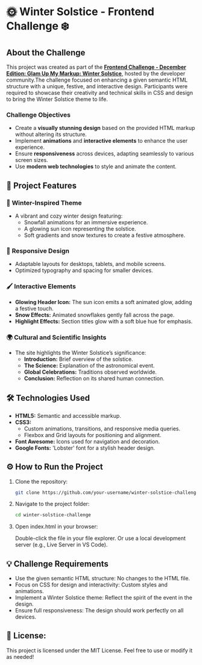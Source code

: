# 🌞 Winter Solstice - Frontend Challenge ❄️

## About the Challenge

This project was created as part of the **[Frontend Challenge - December Edition: Glam Up My Markup: Winter Solstice](https://dev.to/challenges/frontend-2024-12-04)**, hosted by the developer community.The challenge focused on enhancing a given semantic HTML structure with a unique, festive, and interactive design. Participants were required to showcase their creativity and technical skills in CSS and design to bring the Winter Solstice theme to life.

### Challenge Objectives
- Create a **visually stunning design** based on the provided HTML markup without altering its structure.
- Implement **animations** and **interactive elements** to enhance the user experience.
- Ensure **responsiveness** across devices, adapting seamlessly to various screen sizes.
- Use **modern web technologies** to style and animate the content.

## 🌟 Project Features

### 🎨 **Winter-Inspired Theme**
- A vibrant and cozy winter design featuring:
  - Snowfall animations for an immersive experience.
  - A glowing sun icon representing the solstice.
  - Soft gradients and snow textures to create a festive atmosphere.

### 📱 **Responsive Design**
- Adaptable layouts for desktops, tablets, and mobile screens.
- Optimized typography and spacing for smaller devices.

### 🖌️ **Interactive Elements**
- **Glowing Header Icon:** The sun icon emits a soft animated glow, adding a festive touch.
- **Snow Effects:** Animated snowflakes gently fall across the page.
- **Highlight Effects:** Section titles glow with a soft blue hue for emphasis.

### 🌍 **Cultural and Scientific Insights**
- The site highlights the Winter Solstice’s significance:
  - **Introduction:** Brief overview of the solstice.
  - **The Science:** Explanation of the astronomical event.
  - **Global Celebrations:** Traditions observed worldwide.
  - **Conclusion:** Reflection on its shared human connection.

## 🛠️ Technologies Used

- **HTML5:** Semantic and accessible markup.
- **CSS3:** 
  - Custom animations, transitions, and responsive media queries.
  - Flexbox and Grid layouts for positioning and alignment.
- **Font Awesome:** Icons used for navigation and decoration.
- **Google Fonts:** 'Lobster' font for a stylish header design.

## ⚙️ How to Run the Project

1. Clone the repository:
   ```bash
   git clone https://github.com/your-username/winter-solstice-challenge.git
   ```

2. Navigate to the project folder:
    ```bash
    cd winter-solstice-challenge
    ```
3. Open index.html in your browser:

    Double-click the file in your file explorer.
    Or use a local development server (e.g., Live Server in VS Code).

## 💡 Challenge Requirements

- Use the given semantic HTML structure:
        No changes to the HTML file.
- Focus on CSS for design and interactivity:
        Custom styles and animations.
- Implement a Winter Solstice theme:
        Reflect the spirit of the event in the design.
- Ensure full responsiveness:
        The design should work perfectly on all devices.

## 📝 License: 
This project is licensed under the MIT License. Feel free to use or modify it as needed!
